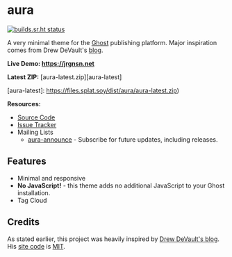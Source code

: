 # aura

[![builds.sr.ht status](https://builds.sr.ht/~mjorgensen/aura.svg)](https://builds.sr.ht/~mjorgensen/aura?)

A very minimal theme for the [Ghost][ghost] publishing platform. Major
inspiration comes from Drew DeVault's [blog][ddevault-blog].

**Live Demo: <https://jrgnsn.net>**

**Latest ZIP:** [aura-latest.zip][aura-latest]

[aura-latest]: https://files.splat.soy/dist/aura/aura-latest.zip)

**Resources:**

* [Source Code][git]
* [Issue Tracker][todo]
* Mailing Lists
    * [aura-announce][announce-list] - Subscribe for future updates,
    including releases.

## Features

* Minimal and responsive
* **No JavaScript!** - this theme adds no additional JavaScript to
your
Ghost installation.
* Tag Cloud

## Credits

As stated earlier, this project was heavily inspired by [Drew DeVault's
blog][ddevault-blog]. His [site code][ddevault-code] is [MIT][mit-license]. 


[ghost]: https://ghost.org
[git]: https://git.sr.ht/~mjorgensen/aura
[todo]: https://todo.sr.ht/~mjorgensen/aura
[announce-list]: https://lists.sr.ht/~mjorgensen/aura-announce
[ddevault-blog]: https://drewdevault.com
[ddevault-code]: https://git.sr.ht/~sircmpwn/drewdevault.com
[mit-license]: https://opensource.org/licenses/MIT

